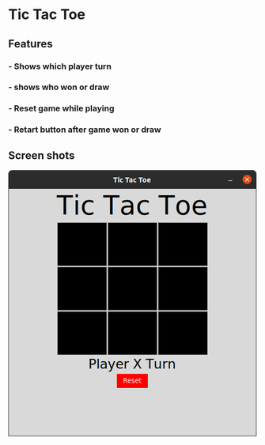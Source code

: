 # Tic Tac Toe

## Features
### - Shows which player turn
### - shows who won or draw
### - Reset game while playing
### - Retart button after game won or draw

## Screen shots
![](imgs/app.png)
